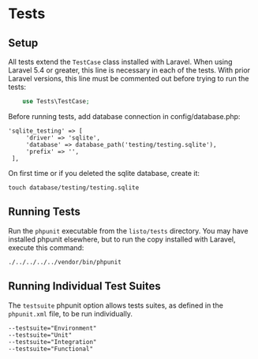 
# Tests

## Setup

All tests extend the `TestCase` class installed with Laravel. When using Laravel 5.4 or greater, this line is necessary in each of the tests. With prior Laravel versions, this line must be commented out before trying to run the tests:


```php
    use Tests\TestCase;
```

Before running tests, add database connection in config/database.php:

    'sqlite_testing' => [
         'driver' => 'sqlite',
         'database' => database_path('testing/testing.sqlite'),
         'prefix' => '',
     ],


On first time or if you deleted the sqlite database, create it:

	touch database/testing/testing.sqlite


## Running Tests

Run the `phpunit` executable from the `listo/tests` directory. You may have installed phpunit elsewhere, but to run the copy installed with Laravel, execute this command:

	./../../../../vendor/bin/phpunit

## Running Individual Test Suites

The `testsuite` phpunit option allows tests suites, as defined in the `phpunit.xml` file, to be run individually.

	--testsuite="Environment"
	--testsuite="Unit"
	--testsuite="Integration"
	--testsuite="Functional"